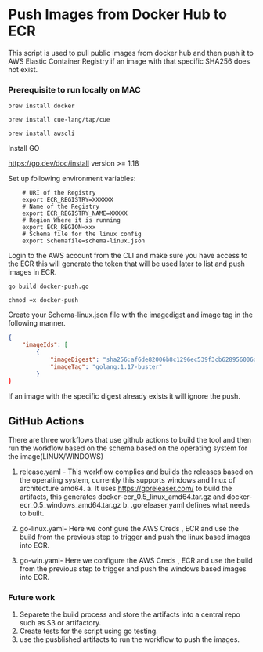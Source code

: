 # Push Images from Docker Hub to ECR

This script is used to pull public images from docker hub and then push it to AWS Elastic Container Registry if an image with that specific SHA256 does not exist.


### Prerequisite to run locally on MAC

```
brew install docker
```

```
brew install cue-lang/tap/cue
```
```
brew install awscli
```
Install GO

https://go.dev/doc/install version >= 1.18

Set up following environment variables:

        # URI of the Registry
        export ECR_REGISTRY=XXXXXX
        # Name of the Registry
        export ECR_REGISTRY_NAME=XXXXX
        # Region Where it is running
        export ECR_REGION=xxx
        # Schema file for the linux config
        export Schemafile=schema-linux.json


Login to the AWS account from the CLI and make sure you have access to the ECR this will generate the token that will be used later to list and push images in ECR.


```
go build docker-push.go
```

```
chmod +x docker-push
```

Create your Schema-linux.json file with the imagedigst and image tag in the following manner.

```JSON
{
    "imageIds": [
        {
            "imageDigest": "sha256:af6de82006b8c1296ec539f3cb628956006d0df6ac6b93cb484c1c030a148257",
            "imageTag": "golang:1.17-buster"
        }
}
```

If an image with the specific digest already exists it will ignore the push.

## GitHub Actions
There are three workflows that use github actions to build the tool and then run the workflow based on the schema based on the operating system for the image(LINUX/WINDOWS)

1. release.yaml - This workflow complies and builds the releases based on the operating system, currently this supports windows and linux of architecture amd64. 
  a. It uses https://goreleaser.com/ to build the artifacts, this generates docker-ecr_0.5_linux_amd64.tar.gz and docker-ecr_0.5_windows_amd64.tar.gz
  b. .goreleaser.yaml defines what needs to built.

2. go-linux.yaml- Here we configure the AWS Creds , ECR and use the build from the previous step to trigger and push the linux based images into ECR.

3. go-win.yaml- Here we configure the AWS Creds , ECR and use the build from the previous step to trigger and push the windows based images into ECR.


### Future work

1. Separete the build process and store the artifacts into a central repo such as S3 or artifactory.
2. Create tests for the script using go testing.
3. use the pusblished artifacts to run the workflow to push the images.